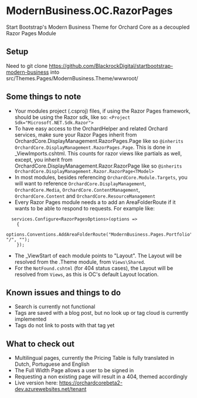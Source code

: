 # ModernBusiness.OC.RazorPages
Start Bootstrap's Modern Business Theme for Orchard Core as a decoupled Razor Pages Module

## Setup
Need to git clone https://github.com/BlackrockDigital/startbootstrap-modern-business into src/Themes.Pages/ModernBusiness.Theme/wwwroot/


## Some things to note
- Your modules project (.csproj) files, if using the Razor Pages framework, should be using the Razor sdk, like so:
`<Project Sdk="Microsoft.NET.Sdk.Razor">`
- To have easy access to the OrchardHelper and related Orchard services, make sure your Razor Pages inherit from OrchardCore.DisplayManagement.RazorPages.Page like so `@inherits OrchardCore.DisplayManagement.RazorPages.Page`. This is done in _ViewImports.cshtml. This counts for razor views like partials as well, except, you inherit from OrchardCore.DisplayManagement.Razor.RazorPage<TModel> like so `@inherits OrchardCore.DisplayManagement.Razor.RazorPage<TModel>`
- In most modules, besides referencing `OrchardCore.Module.Targets`, you will want to reference `OrchardCore.DisplayManagement`, `OrchardCore.Media`, `OrchardCore.ContentManagement`, `OrchardCore.Content` and `OrchardCore.ResourceManagement`
- Every Razor Pages module needs a to add an AreaFolderRoute if it wants to be able to respond to requests. For example like: 
```
  services.Configure<RazorPagesOptions>(options =>
    {
        options.Conventions.AddAreaFolderRoute("ModernBusiness.Pages.Portfolio", "/", "");
    });
```
- The _ViewStart of each module points to "Layout". The Layout will be resolved from the .Theme module, from `Views\Shared`. 
- For the `NotFound.cshtml` (for 404 status cases), the Layout will be resolved from `Views`, as this is OC's default Layout location.
 
## Known issues and things to do
- Search is currently not functional
- Tags are saved with a blog post, but no look up or tag cloud is currently implemented
- Tags do not link to posts with that tag yet

## What to check out
- Multilingual pages, currently the Pricing Table is fully translated in Dutch, Portuguese and English
- The Full Width Page allows a user to be signed in
- Requesting a non existing page will result in a 404, themed accordingly
- Live version here: https://orchardcorebeta2-dev.azurewebsites.net/tenant